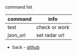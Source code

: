 command list

command | info
------------ | -------------
test| check or work
json_url <url> | set radar url
  
  
  
- back - [github](github.com/112kutiko/3d_plane_radar)
